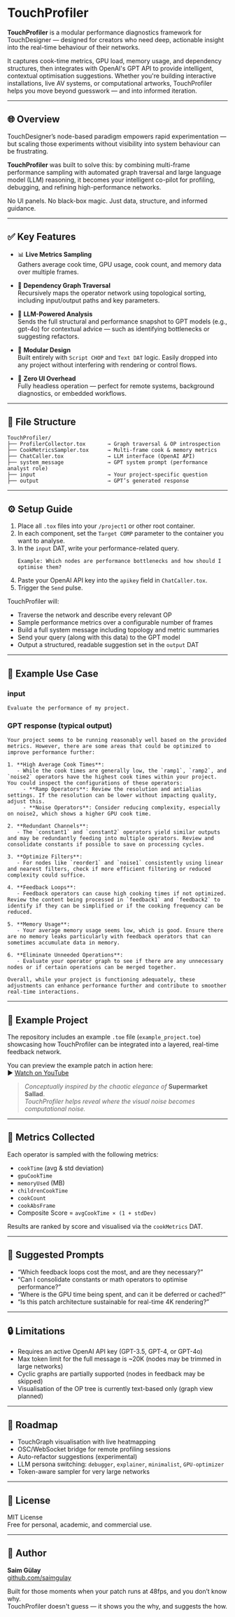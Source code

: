 # TouchProfiler

**TouchProfiler** is a modular performance diagnostics framework for TouchDesigner — designed for creators who need deep, actionable insight into the real-time behaviour of their networks.

It captures cook-time metrics, GPU load, memory usage, and dependency structures, then integrates with OpenAI's GPT API to provide intelligent, contextual optimisation suggestions. Whether you're building interactive installations, live AV systems, or computational artworks, TouchProfiler helps you move beyond guesswork — and into informed iteration.

---

## 🌐 Overview

TouchDesigner’s node-based paradigm empowers rapid experimentation — but scaling those experiments without visibility into system behaviour can be frustrating. 

**TouchProfiler** was built to solve this: by combining multi-frame performance sampling with automated graph traversal and large language model (LLM) reasoning, it becomes your intelligent co-pilot for profiling, debugging, and refining high-performance networks.

No UI panels. No black-box magic. Just data, structure, and informed guidance.

---

## ✅ Key Features

- 📊 **Live Metrics Sampling**  
  Gathers average cook time, GPU usage, cook count, and memory data over multiple frames.

- 🔗 **Dependency Graph Traversal**  
  Recursively maps the operator network using topological sorting, including input/output paths and key parameters.

- 🧠 **LLM-Powered Analysis**  
  Sends the full structural and performance snapshot to GPT models (e.g., gpt-4o) for contextual advice — such as identifying bottlenecks or suggesting refactors.

- 🧩 **Modular Design**  
  Built entirely with `Script CHOP` and `Text DAT` logic. Easily dropped into any project without interfering with rendering or control flows.

- 🧘 **Zero UI Overhead**  
  Fully headless operation — perfect for remote systems, background diagnostics, or embedded workflows.

---

## 📁 File Structure

```
TouchProfiler/
├── ProfilerCollector.tox       → Graph traversal & OP introspection
├── CookMetricsSampler.tox      → Multi-frame cook & memory metrics
├── ChatCaller.tox              → LLM interface (OpenAI API)
├── system_message              → GPT system prompt (performance analyst role)
├── input                       → Your project-specific question
├── output                      → GPT’s generated response
```

---

## ⚙️ Setup Guide

1. Place all `.tox` files into your `/project1` or other root container.
2. In each component, set the `Target COMP` parameter to the container you want to analyse.
3. In the `input` DAT, write your performance-related query.
   ```
   Example: Which nodes are performance bottlenecks and how should I optimise them?
   ```
4. Paste your OpenAI API key into the `apikey` field in `ChatCaller.tox`.
5. Trigger the `Send` pulse.

TouchProfiler will:
- Traverse the network and describe every relevant OP
- Sample performance metrics over a configurable number of frames
- Build a full system message including topology and metric summaries
- Send your query (along with this data) to the GPT model
- Output a structured, readable suggestion set in the `output` DAT

---

## 🧠 Example Use Case

### input
```
Evaluate the performance of my project.
```

### GPT response (typical output)
```
Your project seems to be running reasonably well based on the provided metrics. However, there are some areas that could be optimized to improve performance further:

1. **High Average Cook Times**:
   - While the cook times are generally low, the `ramp1`, `ramp2`, and `noise2` operators have the highest cook times within your project. You could inspect the configurations of these operators:
     - **Ramp Operators**: Review the resolution and antialias settings. If the resolution can be lower without impacting quality, adjust this.
     - **Noise Operators**: Consider reducing complexity, especially on noise2, which shows a higher GPU cook time.

2. **Redundant Channels**:
   - The `constant1` and `constant2` operators yield similar outputs and may be redundantly feeding into multiple operators. Review and consolidate constants if possible to save on processing cycles.

3. **Optimize Filters**:
   - For nodes like `reorder1` and `noise1` consistently using linear and nearest filters, check if more efficient filtering or reduced complexity could suffice.

4. **Feedback Loops**:
   - Feedback operators can cause high cooking times if not optimized. Review the content being processed in `feedback1` and `feedback2` to identify if they can be simplified or if the cooking frequency can be reduced.

5. **Memory Usage**:
   - Your average memory usage seems low, which is good. Ensure there are no memory leaks particularly with feedback operators that can sometimes accumulate data in memory.

6. **Eliminate Unneeded Operations**:
   - Evaluate your operator graph to see if there are any unnecessary nodes or if certain operations can be merged together.

Overall, while your project is functioning adequately, these adjustments can enhance performance further and contribute to smoother real-time interactions.
```

---


## 🧪 Example Project

The repository includes an example `.toe` file (`example_project.toe`) showcasing how TouchProfiler can be integrated into a layered, real-time feedback network.

You can preview the example patch in action here:  
▶️ [Watch on YouTube](https://www.youtube.com/watch?v=WavVlg3PZnk)

> _Conceptually inspired by the chaotic elegance of_ **Supermarket Sallad**.  
> *TouchProfiler helps reveal where the visual noise becomes computational noise.*

---

## 🧪 Metrics Collected

Each operator is sampled with the following metrics:

- `cookTime` (avg & std deviation)
- `gpuCookTime`
- `memoryUsed` (MB)
- `childrenCookTime`
- `cookCount`
- `cookAbsFrame`
- Composite Score = `avgCookTime × (1 + stdDev)`

Results are ranked by score and visualised via the `cookMetrics` DAT.

---

## 💬 Suggested Prompts

- “Which feedback loops cost the most, and are they necessary?”
- “Can I consolidate constants or math operators to optimise performance?”
- “Where is the GPU time being spent, and can it be deferred or cached?”
- “Is this patch architecture sustainable for real-time 4K rendering?”

---

## 🔒 Limitations

- Requires an active OpenAI API key (GPT-3.5, GPT-4, or GPT-4o)
- Max token limit for the full message is ~20K (nodes may be trimmed in large networks)
- Cyclic graphs are partially supported (nodes in feedback may be skipped)
- Visualisation of the OP tree is currently text-based only (graph view planned)

---

## 🔮 Roadmap

- TouchGraph visualisation with live heatmapping
- OSC/WebSocket bridge for remote profiling sessions
- Auto-refactor suggestions (experimental)
- LLM persona switching: `debugger`, `explainer`, `minimalist`, `GPU-optimizer`
- Token-aware sampler for very large networks

---

## 🧾 License

MIT License  
Free for personal, academic, and commercial use.

---

## 🙋 Author

**Saim Gülay**  
[github.com/saimgulay](https://github.com/saimgulay)

Built for those moments when your patch runs at 48fps, and you don’t know why.  
TouchProfiler doesn't guess — it shows you the why, and suggests the how.
